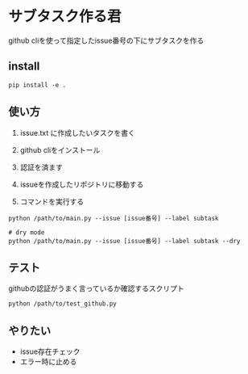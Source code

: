 # サブタスク作る君

github cliを使って指定したissue番号の下にサブタスクを作る

## install

```
pip install -e .
```

## 使い方

1. issue.txt に作成したいタスクを書く

2. github cliをインストール

3. 認証を済ます

4. issueを作成したリポジトリに移動する

5. コマンドを実行する

```
python /path/to/main.py --issue [issue番号] --label subtask

# dry mode
python /path/to/main.py --issue [issue番号] --label subtask --dry
```

## テスト

githubの認証がうまく言っているか確認するスクリプト

```
python /path/to/test_github.py
```

## やりたい
* issue存在チェック
* エラー時に止める

